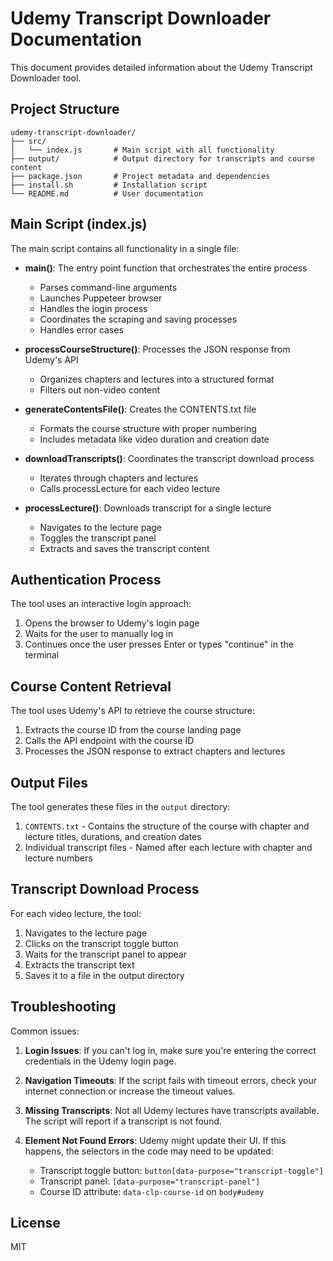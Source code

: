 # Udemy Transcript Downloader Documentation

This document provides detailed information about the Udemy Transcript Downloader tool.

## Project Structure

```
udemy-transcript-downloader/
├── src/
│   └── index.js       # Main script with all functionality
├── output/            # Output directory for transcripts and course content
├── package.json       # Project metadata and dependencies
├── install.sh         # Installation script
└── README.md          # User documentation
```

## Main Script (index.js)

The main script contains all functionality in a single file:

- **main()**: The entry point function that orchestrates the entire process
  - Parses command-line arguments
  - Launches Puppeteer browser
  - Handles the login process
  - Coordinates the scraping and saving processes
  - Handles error cases

- **processCourseStructure()**: Processes the JSON response from Udemy's API
  - Organizes chapters and lectures into a structured format
  - Filters out non-video content

- **generateContentsFile()**: Creates the CONTENTS.txt file
  - Formats the course structure with proper numbering
  - Includes metadata like video duration and creation date

- **downloadTranscripts()**: Coordinates the transcript download process
  - Iterates through chapters and lectures
  - Calls processLecture for each video lecture

- **processLecture()**: Downloads transcript for a single lecture
  - Navigates to the lecture page
  - Toggles the transcript panel
  - Extracts and saves the transcript content

## Authentication Process

The tool uses an interactive login approach:
1. Opens the browser to Udemy's login page
2. Waits for the user to manually log in
3. Continues once the user presses Enter or types "continue" in the terminal

## Course Content Retrieval

The tool uses Udemy's API to retrieve the course structure:
1. Extracts the course ID from the course landing page
2. Calls the API endpoint with the course ID
3. Processes the JSON response to extract chapters and lectures

## Output Files

The tool generates these files in the `output` directory:

1. `CONTENTS.txt` - Contains the structure of the course with chapter and lecture titles, durations, and creation dates
2. Individual transcript files - Named after each lecture with chapter and lecture numbers

## Transcript Download Process

For each video lecture, the tool:
1. Navigates to the lecture page
2. Clicks on the transcript toggle button
3. Waits for the transcript panel to appear
4. Extracts the transcript text
5. Saves it to a file in the output directory

## Troubleshooting

Common issues:

1. **Login Issues**: If you can't log in, make sure you're entering the correct credentials in the Udemy login page.

2. **Navigation Timeouts**: If the script fails with timeout errors, check your internet connection or increase the timeout values.

3. **Missing Transcripts**: Not all Udemy lectures have transcripts available. The script will report if a transcript is not found.

4. **Element Not Found Errors**: Udemy might update their UI. If this happens, the selectors in the code may need to be updated:
   - Transcript toggle button: `button[data-purpose="transcript-toggle"]`
   - Transcript panel: `[data-purpose="transcript-panel"]`
   - Course ID attribute: `data-clp-course-id` on `body#udemy`

## License

MIT